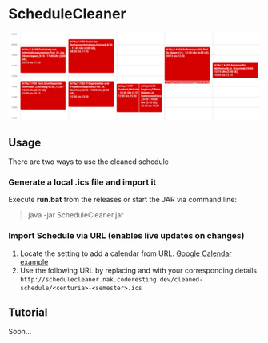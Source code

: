 # ScheduleCleaner

![Comparison](comparison.gif)

## Usage
There are two ways to use the cleaned schedule
### Generate a local .ics file and import it
Execute **run.bat** from the releases or start the JAR via command line:

> java -jar ScheduleCleaner.jar

### Import Schedule via URL (enables live updates on changes)
1. Locate the setting to add a calendar from URL. [Google Calendar example](https://support.google.com/calendar/answer/37100#:~:text=Use%20a%20link%20to%20add%20a%20public%20calendar)
2. Use the following URL by replacing <centuria> and <semester> with your corresponding details `http://schedulecleaner.nak.coderesting.dev/cleaned-schedule/<centuria>-<semester>.ics`

## Tutorial

Soon...
